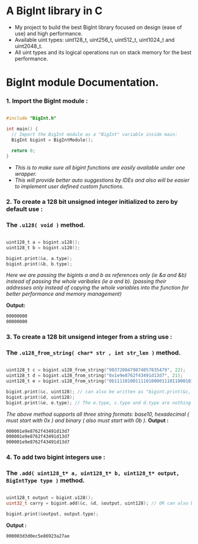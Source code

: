 # A BigInt library in C

- My project to build the best BigInt library focused on design (ease of use) and high performance.
- Available uint types: uint128_t, uint256_t, uint512_t, uint1024_t and uint2048_t.
- All uint types and its logical operations run on stack memory for the best performance.

# BigInt module Documentation.
 ### 1. **Import the BigInt module :**
```c

#include "BigInt.h"

int main() {
  // Import the BigInt module as a "BigInt" variable inside main:
  BigInt bigint = BigIntModule();

  return 0;
}
```
- *This is to make sure all bigint functions are easily available under one wrapper.*
- *This will provide better auto suggestions by IDEs and also will be easier to implement user defined custom functions.*

### 2. **To create a 128 bit unsigned integer initialized to zero by default use :**
### **The ```.u128( void )``` method.**
```c

uint128_t a = bigint.u128();
uint128_t b = bigint.u128();

bigint.print(&a, a.type);
bigint.print(&b, b.type);
```
*Here we are passing the bigints a and b as references only (ie &a and &b) instead of passing the whole varibales (ie a and b). (passing their addresses only instead of copying the whole variables into the function for better performance and memory management)*

**Output:**
```sh
00000000
00000000
```

### 3. **To create a 128 bit unsigend integer from a string use :**
### **The ```.u128_from_string( char* str , int str_len )``` method.**
```c

uint128_t c = bigint.u128_from_string("9037208479874057835479", 22);
uint128_t d = bigint.u128_from_string("0x1e9e8762f43491d13d7", 21);
uint128_t e = bigint.u128_from_string("0b1111010011110100001110110001011110100001101001001000111010001001111010111", 75);

bigint.print(&c, uint128); // can also be written as "bigint.print(&c, c.type)".
bigint.print(&d, uint128); 
bigint.print(&e, e.type); // The e.type, c.type and d.type are nothing by uint128 enums.
```
*The above method supports all three string formats: base10, hexadecimal ( must start with 0x ) and binary ( also must start with 0b ).*
**Output :**
```sh
000001e9e8762f43491d13d7
000001e9e8762f43491d13d7
000001e9e8762f43491d13d7
```

### 4. **To add two bigint integers use :**
### **The ```.add( uint128_t* a, uint128_t* b, uint128_t* output, BigIntType type )``` method.**
```c

uint128_t output = bigint.u128();
uint32_t carry = bigint.add(&c, &d, &output, uint128); // OR can also be written as "bigint.add(&c, &d, &output, output.type)".

bigint.print(&output, output.type);

```
**Output :**
```sh
000003d3d0ec5e86923a27ae
```
